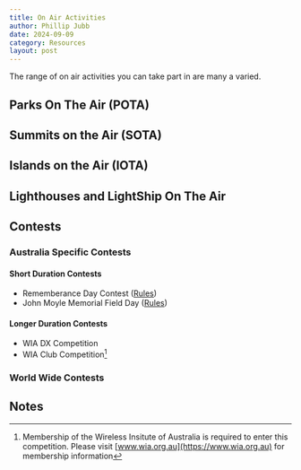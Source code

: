 ```yaml
---
title: On Air Activities
author: Phillip Jubb
date: 2024-09-09
category: Resources
layout: post
---
```


The range of on air activities you can take part in are many a varied.

## Parks On The Air (POTA)

## Summits on the Air (SOTA)

## Islands on the Air (IOTA)

## Lighthouses and LightShip On The Air

## Contests

### Australia Specific Contests

#### Short Duration Contests

- Rememberance Day Contest ([Rules](https://www.wia.org.au/members/contests/rdcontest/))
- John Moyle Memorial Field Day ([Rules](https://www.wia.org.au/members/contests/johnmoyle/))

#### Longer Duration Contests

- WIA DX Competition
- WIA Club Competition[^1]

### World Wide Contests

## Notes

[^1]: Membership of the Wireless Insitute of Australia is required to enter this competition. Please visit [www.wia.org.au](https://www.wia.org.au) for membership information

